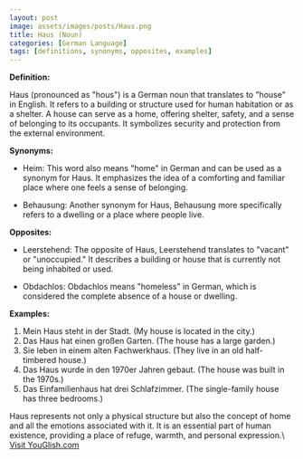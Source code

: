 ```yaml
---
layout: post
image: assets/images/posts/Haus.png
title: Haus (Noun)
categories: [German Language]
tags: [definitions, synonyms, opposites, examples]
---
```


**Definition:**

Haus (pronounced as "hous") is a German noun that translates to "house" in English. It refers to a building or structure used for human habitation or as a shelter. A house can serve as a home, offering shelter, safety, and a sense of belonging to its occupants. It symbolizes security and protection from the external environment.

**Synonyms:**

- Heim: This word also means "home" in German and can be used as a synonym for Haus. It emphasizes the idea of a comforting and familiar place where one feels a sense of belonging.

- Behausung: Another synonym for Haus, Behausung more specifically refers to a dwelling or a place where people live.

**Opposites:**

- Leerstehend: The opposite of Haus, Leerstehend translates to "vacant" or "unoccupied." It describes a building or house that is currently not being inhabited or used.

- Obdachlos: Obdachlos means "homeless" in German, which is considered the complete absence of a house or dwelling.

**Examples:**

1. Mein Haus steht in der Stadt. (My house is located in the city.)
2. Das Haus hat einen großen Garten. (The house has a large garden.)
3. Sie leben in einem alten Fachwerkhaus. (They live in an old half-timbered house.)
4. Das Haus wurde in den 1970er Jahren gebaut. (The house was built in the 1970s.)
5. Das Einfamilienhaus hat drei Schlafzimmer. (The single-family house has three bedrooms.)

Haus represents not only a physical structure but also the concept of home and all the emotions associated with it. It is an essential part of human existence, providing a place of refuge, warmth, and personal expression.\ <a id="yg-widget-0" class="youglish-widget" data-query="Haus" data-lang="german" data-components="8412" data-auto-start="0" data-bkg-color="theme_light" data-title="How%20to%20pronounce%20Haus%20in%20German"  rel="nofollow" href="https://youglish.com">Visit YouGlish.com</a><script async src="https://youglish.com/public/emb/widget.js" charset="utf-8"></script>